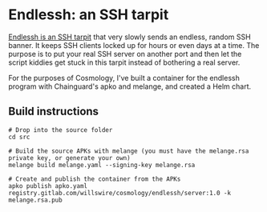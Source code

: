 # Endlessh: an SSH tarpit

[Endlessh is an SSH tarpit](https://github.com/skeeto/endlessh) that very slowly sends an endless, random SSH banner. It keeps SSH clients locked up for hours or even days at a time. The purpose is to put your real SSH server on another port and then let the script kiddies get stuck in this tarpit instead of bothering a real server.

For the purposes of Cosmology, I've built a container for the endlessh program with Chainguard's apko and melange, and created a Helm chart.

## Build instructions

```console
# Drop into the source folder
cd src

# Build the source APKs with melange (you must have the melange.rsa private key, or generate your own)
melange build melange.yaml --signing-key melange.rsa

# Create and publish the container from the APKs
apko publish apko.yaml registry.gitlab.com/willswire/cosmology/endlessh/server:1.0 -k melange.rsa.pub
```
